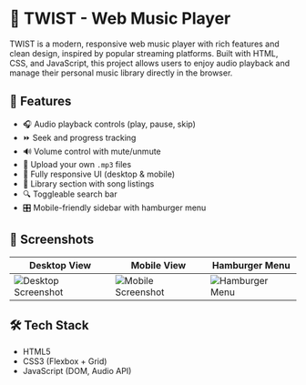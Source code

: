 # 🎵 TWIST - Web Music Player

TWIST is a modern, responsive web music player with rich features and clean design, inspired by popular streaming platforms. Built with HTML, CSS, and JavaScript, this project allows users to enjoy audio playback and manage their personal music library directly in the browser.

## 🚀 Features

- 🎧 Audio playback controls (play, pause, skip)
- ⏩ Seek and progress tracking
- 🔊 Volume control with mute/unmute
- 📂 Upload your own `.mp3` files
- 📱 Fully responsive UI (desktop & mobile)
- 📑 Library section with song listings
- 🔍 Toggleable search bar
- 🎛️ Mobile-friendly sidebar with hamburger menu

## 📸 Screenshots

| Desktop View | Mobile View | Hamburger Menu |
|--------------|-------------|----------------|
| ![Desktop Screenshot](https://github.com/user-attachments/assets/9ed2b247-e12f-4278-8e7f-49539f523782) | ![Mobile Screenshot](https://github.com/user-attachments/assets/015ea092-711a-4844-bedb-88ce6da3367b) | ![Hamburger Menu](https://github.com/user-attachments/assets/c9e47c73-4e51-44ee-add0-27a8ece16cf4) |


## 🛠️ Tech Stack

- HTML5
- CSS3 (Flexbox + Grid)
- JavaScript (DOM, Audio API)
